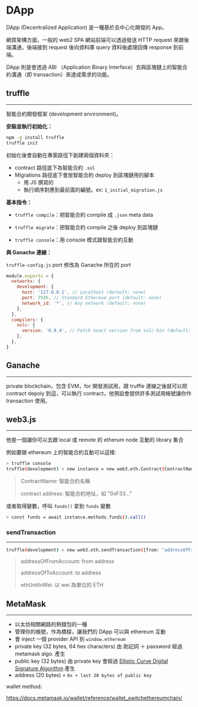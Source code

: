 # DApp

DApp (Decentralized Application) 是一種基於去中心化開發的 App。

網頁架構方面，一般的 web2 SPA 網站前端可以透過發送 HTTP request 來跟後端溝通，後端接到 request 後向資料庫 query 資料後處理回傳 response 到前端。

DApp 則是會透過 ABI （Application Binary Interface）去與區塊鏈上的智能合約溝通（即 transaction）來達成需求的功能。



## truffle

---

智能合約開發框架 (development environment)。

**安裝並執行初始化：**

```bash
npm -g install truffle
truffle init
```

初始化後會自動在專案路徑下創建兩個資料夾：

- contract 路徑底下為智能合約 `.sol`
- Migrations 路徑底下會放智能合約 deploy 到區塊鏈用的腳本
  - 用 JS 撰寫的
  - 執行順序對應到最前面的編號。ex: `1_initial_migration.js` 

**基本指令：**

- `truffle compile`：把智能合約 compile 成 `.json` meta data

- `truffle migrate`：把智能合約 compile 之後 deploy 到區塊鏈


- `truffle console`：用 console 模式跟智能合約互動

**與 Ganache 連線：**

`truffle-config.js` port 修改為 Ganache 所在的 port

```js
module.exports = {
  networks: {
    development: {
      host: '127.0.0.1', // Localhost (default: none)
      port: 7545, // Standard Ethereum port (default: none)
      network_id: '*', // Any network (default: none)
    },
  },
  compilers: {
    solc: {
      version: '0.8.4', // Fetch exact version from solc-bin (default: truffle's version)
    },
  },
}

```



## Ganache

---

private blockchain，包含 EVM，for 開發測試用，跟 truffle 連線之後就可以把 contract depoly 到這，可以執行 contract，他預設會提供許多測試用帳號讓你作 transaction 使用。



## web3.js

---

他是一個讓你可以去跟 local 或 remote 的 etherum node 互動的 library 集合

例如要跟 ethereum 上的智能合約互動可以這樣:

```bash
> truffle console
truffle(development) > new instance = new web3.eth.Contract(ContractName.abi, "0xF33.....")
```

> ContractName: 智能合約名稱
>
> contract address: 智能合約地址，如 "0xF33..."

或者取得變數，呼叫 `funds()` 拿到 `funds` 變數

```bash
> const funds = await instance.methods.funds().call()
```



### sendTransaction

---

```bash
truffle(development) > new web3.eth.sendTransaction({from: "addressOfFromAccount", to: "addressOfToAccount", value: "ethUnitInWei"})
```

> addressOfFromAccount: from address
>
> addressOfToAccount: to address
>
> ethUnitInWei: 以 wei 為單位的 ETH



## MetaMask

---

- 以太坊相關網路的熱錢包的一種
- 管理你的帳號，作為橋樑，讓我們的 DApp 可以與 ethereum 互動
- 會 inject 一個 provider API 到 `window.ethereum`
- private key (32 bytes, 64 hex characters) 由 助記詞 ＋ password 經過 metamask algo. 產生 
- public key (32 bytes)  由 private key 會經過 [Elliptic Curve Digital Signature Algorithm](https://wikipedia.org/wiki/Elliptic_Curve_Digital_Signature_Algorithm) 產生 
- address (20 bytes) = `0x + last 20 bytes of public key`

wallet method:

https://docs.metamask.io/wallet/reference/wallet_switchethereumchain/

